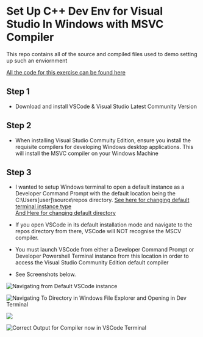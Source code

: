 # Set Up C++ Dev Env for Visual Studio In Windows with MSVC Compiler

This repo contains all of the source and compiled files used to demo setting up such an enviornment

[All the code for this exercise can be found here](https://github.com/rutura/The-C-20-Masterclass-Source-Code/tree/main/02.EnvironmentSetup/1.Windows/4.V_s_CodeMsvcConfiguration)


## Step 1

- Download and install VSCode & Visual Studio Latest Community Version

## Step 2

- When installing Visual Studio Commuity Edition, ensure you install the requisite compilers for developing Windows desktop applications. This will install the MSVC compiler on your Windows Machine

## Step 3

- I wanted to setup Windows terminal to open a default instance as a Developer Command Prompt with the default location being the C:\Users\[user]\source\repos directory. 
[See here for changing default terminal instance type](https://www.thewindowsclub.com/how-to-open-customize-and-configure-windows-terminal-settings)        
[And Here for changing default directory](https://www.thewindowsclub.com/how-to-change-starting-directory-in-windows-terminal)

- If you open VSCode in its default installation mode and navigate to the repos directory from there, VSCode will NOT recognise the MSCV compiler. 

- You must launch VSCode from either a Developer Command Prompt or Developer Powershell Terminal instance from this location in order to access the Visual Studio Community Edition default compiler

- See Screenshots below.

![Navigating from Default VSCode instance](https://i.imgur.com/410Ngzf.png)


![Navigating To Directory in Windows File Explorer and Opening in Dev Terminal](https://i.imgur.com/pkx7Sbk.png)


![](https://i.imgur.com/jNQCVIh.png)


![Correct Output for Compiler now in VSCode Terminal](https://i.imgur.com/I7GRoXK.png)